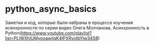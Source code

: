 # python_async_basics
Заметки и код, которые были набраны в процессе изучения асинхронности по серии видео Олега Молчанова, Асинхронность в Python(https://www.youtube.com/playlist?list=PLlWXhlUMyooawilqK4lPXRvxtbYiw34S8)
